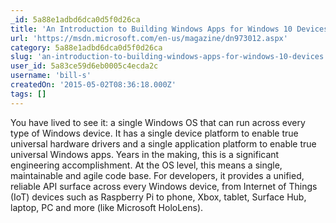 ```yaml
---
_id: 5a88e1adbd6dca0d5f0d26ca
title: 'An Introduction to Building Windows Apps for Windows 10 Devices'
url: 'https://msdn.microsoft.com/en-us/magazine/dn973012.aspx'
category: 5a88e1adbd6dca0d5f0d26ca
slug: 'an-introduction-to-building-windows-apps-for-windows-10-devices'
user_id: 5a83ce59d6eb0005c4ecda2c
username: 'bill-s'
createdOn: '2015-05-02T08:36:18.000Z'
tags: []
---
```


You have lived to see it: a single Windows OS that can run across every type of Windows device. It has a single device platform to enable true universal hardware drivers and a single application platform to enable true universal Windows apps. Years in the making, this is a significant engineering accomplishment. At the OS level, this means a single, maintainable and agile code base. For developers, it provides a unified, reliable API surface across every Windows device, from Internet of Things (IoT) devices such as Raspberry Pi to phone, Xbox, tablet, Surface Hub, laptop, PC and more (like Microsoft HoloLens).
